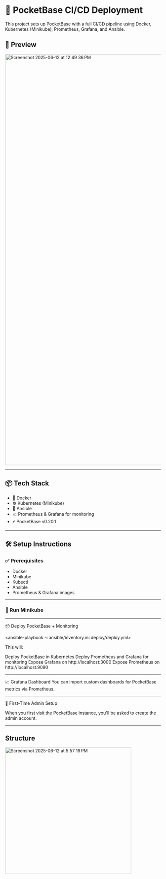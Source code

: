 # 🚀 PocketBase CI/CD Deployment

This project sets up [PocketBase](https://pocketbase.io/) with a full CI/CD pipeline using Docker, Kubernetes (Minikube), Prometheus, Grafana, and Ansible.

## 📸 Preview

<img width="1325" alt="Screenshot 2025-06-12 at 12 49 36 PM" src="https://github.com/user-attachments/assets/442bfda8-a2b5-4f5f-a63c-0db3bb99911d" />


---

## 📦 Tech Stack

- 🐳 Docker
- ☸️ Kubernetes (Minikube)
- 🔧 Ansible
- 📈 Prometheus & Grafana for monitoring
- ⚡ PocketBase v0.20.1

---

## 🛠 Setup Instructions

### ✅ Prerequisites

- Docker
- Minikube
- Kubectl
- Ansible
- Prometheus & Grafana images

---
### 🚀 Run Minikube


<minikube start>

---

📦 Deploy PocketBase + Monitoring

<ansible-playbook -i ansible/inventory.ini deploy/deploy.yml>

This will:

Deploy PocketBase in Kubernetes
Deploy Prometheus and Grafana for monitoring
Expose Grafana on http://localhost:3000
Expose Prometheus on http://localhost:9090

---

📈 Grafana Dashboard
You can import custom dashboards for PocketBase metrics via Prometheus.

---

🔐 First-Time Admin Setup

When you first visit the PocketBase instance, you'll be asked to create the admin account.

---

## Structure

<img width="408" alt="Screenshot 2025-06-12 at 5 57 19 PM" src="https://github.com/user-attachments/assets/631ce1df-607b-4718-8687-239ba0b9bdc4" />





